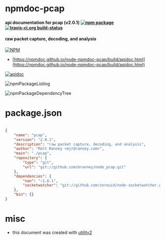 # npmdoc-pcap

#### api documentation for  pcap (v2.0.1)  [![npm package](https://img.shields.io/npm/v/npmdoc-pcap.svg?style=flat-square)](https://www.npmjs.org/package/npmdoc-pcap) [![travis-ci.org build-status](https://api.travis-ci.org/npmdoc/node-npmdoc-pcap.svg)](https://travis-ci.org/npmdoc/node-npmdoc-pcap)

#### raw packet capture, decoding, and analysis

[![NPM](https://nodei.co/npm/pcap.png?downloads=true&downloadRank=true&stars=true)](https://www.npmjs.com/package/pcap)

- [https://npmdoc.github.io/node-npmdoc-pcap/build/apidoc.html](https://npmdoc.github.io/node-npmdoc-pcap/build/apidoc.html)

[![apidoc](https://npmdoc.github.io/node-npmdoc-pcap/build/screenCapture.buildCi.browser.%252Ftmp%252Fbuild%252Fapidoc.html.png)](https://npmdoc.github.io/node-npmdoc-pcap/build/apidoc.html)

![npmPackageListing](https://npmdoc.github.io/node-npmdoc-pcap/build/screenCapture.npmPackageListing.svg)

![npmPackageDependencyTree](https://npmdoc.github.io/node-npmdoc-pcap/build/screenCapture.npmPackageDependencyTree.svg)



# package.json

```json

{
    "name": "pcap",
    "version": "2.0.1",
    "description": "raw packet capture, decoding, and analysis",
    "author": "Matt Ranney <mjr@ranney.com>",
    "main": "./pcap",
    "repository": {
        "type": "git",
        "url": "git://github.com/mranney/node_pcap.git"
    },
    "dependencies": {
        "nan": "~1.6.1",
        "socketwatcher": "git://github.com/zerouid/node-socketwatcher.git"
    },
    "bin": {}
}
```



# misc
- this document was created with [utility2](https://github.com/kaizhu256/node-utility2)
